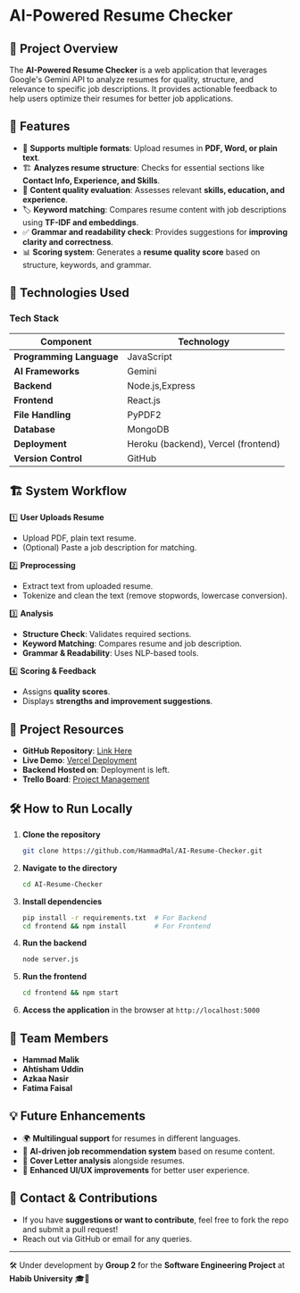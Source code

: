 # AI-Powered Resume Checker

## 📌 Project Overview
The **AI-Powered Resume Checker** is a web application that leverages Google's Gemini API to analyze resumes for quality, structure, and relevance to specific job descriptions. It provides actionable feedback to help users optimize their resumes for better job applications.

## 🌟 Features
- 📂 **Supports multiple formats**: Upload resumes in **PDF, Word, or plain text**.
- 🏗 **Analyzes resume structure**: Checks for essential sections like **Contact Info, Experience, and Skills**.
- 📝 **Content quality evaluation**: Assesses relevant **skills, education, and experience**.
- 🏷 **Keyword matching**: Compares resume content with job descriptions using **TF-IDF and embeddings**.
- ✅ **Grammar and readability check**: Provides suggestions for **improving clarity and correctness**.
- 📊 **Scoring system**: Generates a **resume quality score** based on structure, keywords, and grammar.

## 🚀 Technologies Used
### Tech Stack
| Component       | Technology  |
|---------------|------------|
| **Programming Language** | JavaScript |
| **AI Frameworks** | Gemini |
| **Backend** | Node.js,Express |
| **Frontend** | React.js |
| **File Handling** | PyPDF2|
| **Database** | MongoDB |
| **Deployment** | Heroku (backend), Vercel (frontend) |
| **Version Control** | GitHub |

## 🏗 System Workflow
1️⃣ **User Uploads Resume**
   - Upload PDF, plain text resume.
   - (Optional) Paste a job description for matching.

2️⃣ **Preprocessing**
   - Extract text from uploaded resume.
   - Tokenize and clean the text (remove stopwords, lowercase conversion).

3️⃣ **Analysis**
   - **Structure Check**: Validates required sections.
   - **Keyword Matching**: Compares resume and job description.
   - **Grammar & Readability**: Uses NLP-based tools.

4️⃣ **Scoring & Feedback**
   - Assigns **quality scores**.
   - Displays **strengths and improvement suggestions**.

## 🔗 Project Resources
- **GitHub Repository**: [Link Here](https://github.com/HammadMal/ADA_Project)
- **Live Demo**: [Vercel Deployment]()
- **Backend Hosted on**: Deployment is left.
- **Trello Board**: [Project Management](https://trello.com/invite/b/67a7a430b2ad17790e1ffa3d/ATTIeef9d0b0d9afe6be4ad13b670b3239e89FA9FAD5/se-project)

## 🛠 How to Run Locally
1. **Clone the repository**
   ```bash
   git clone https://github.com/HammadMal/AI-Resume-Checker.git
   ```
2. **Navigate to the directory**
   ```bash
   cd AI-Resume-Checker
   ```
3. **Install dependencies**
   ```bash
   pip install -r requirements.txt  # For Backend
   cd frontend && npm install       # For Frontend
   ```
4. **Run the backend**
   ```bash
   node server.js
   ```
5. **Run the frontend**
   ```bash
   cd frontend && npm start
   ```
6. **Access the application** in the browser at `http://localhost:5000`

## 👥 Team Members
- **Hammad Malik**
- **Ahtisham Uddin**
- **Azkaa Nasir**
- **Fatima Faisal**

## 💡 Future Enhancements
- 🌍 **Multilingual support** for resumes in different languages.
- 🤖 **AI-driven job recommendation system** based on resume content.
- 📄 **Cover Letter analysis** alongside resumes.
- 🎨 **Enhanced UI/UX improvements** for better user experience.

## 📢 Contact & Contributions
- If you have **suggestions or want to contribute**, feel free to fork the repo and submit a pull request!
- Reach out via GitHub or email for any queries.

---
🛠 Under development by **Group 2** for the **Software Engineering Project** at **Habib University** 🎓🚀
